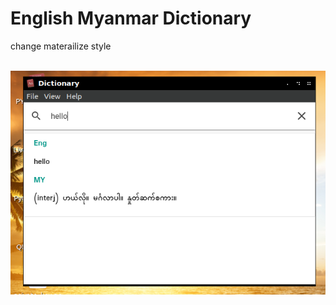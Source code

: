 # English Myanmar Dictionary

change materailize style

<br />
<img src="https://github.com/Than-coder/dictionary/blob/master/screenshoot.png" />
